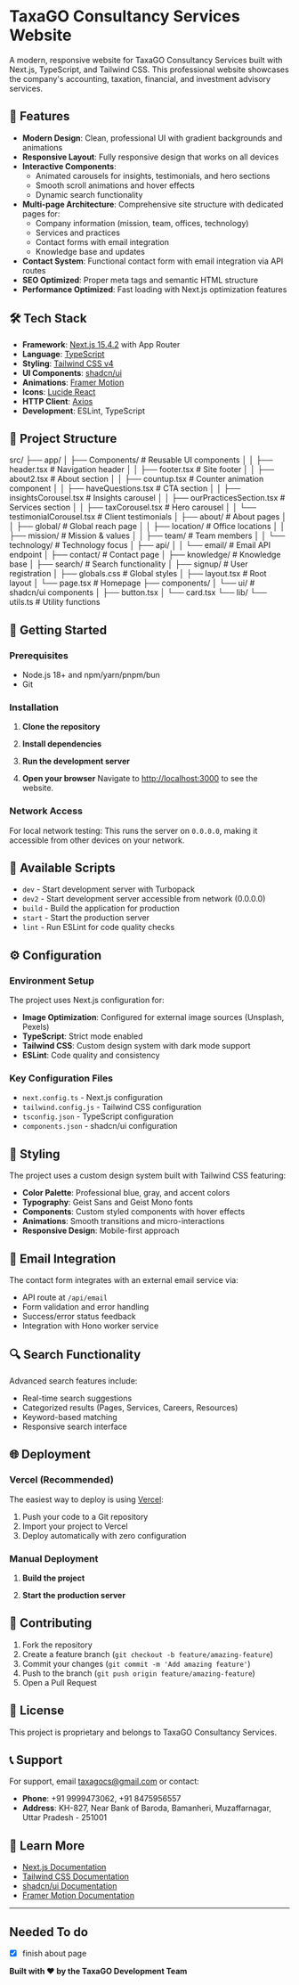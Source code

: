 # TaxaGO Consultancy Services Website

A modern, responsive website for TaxaGO Consultancy Services built with Next.js, TypeScript, and Tailwind CSS. This professional website showcases the company's accounting, taxation, financial, and investment advisory services.

## 🌟 Features

- **Modern Design**: Clean, professional UI with gradient backgrounds and animations
- **Responsive Layout**: Fully responsive design that works on all devices
- **Interactive Components**: 
  - Animated carousels for insights, testimonials, and hero sections
  - Smooth scroll animations and hover effects
  - Dynamic search functionality
- **Multi-page Architecture**: Comprehensive site structure with dedicated pages for:
  - Company information (mission, team, offices, technology)
  - Services and practices
  - Contact forms with email integration
  - Knowledge base and updates
- **Contact System**: Functional contact form with email integration via API routes
- **SEO Optimized**: Proper meta tags and semantic HTML structure
- **Performance Optimized**: Fast loading with Next.js optimization features

## 🛠️ Tech Stack

- **Framework**: [Next.js 15.4.2](https://nextjs.org/) with App Router
- **Language**: [TypeScript](https://www.typescriptlang.org/)
- **Styling**: [Tailwind CSS v4](https://tailwindcss.com/)
- **UI Components**: [shadcn/ui](https://ui.shadcn.com/)
- **Animations**: [Framer Motion](https://www.framer.com/motion/)
- **Icons**: [Lucide React](https://lucide.dev/)
- **HTTP Client**: [Axios](https://axios-http.com/)
- **Development**: ESLint, TypeScript

## 📁 Project Structure

src/
├── app/
│ ├── Components/ # Reusable UI components
│ │ ├── header.tsx # Navigation header
│ │ ├── footer.tsx # Site footer
│ │ ├── about2.tsx # About section
│ │ ├── countup.tsx # Counter animation component
│ │ ├── haveQuestions.tsx # CTA section
│ │ ├── insightsCorousel.tsx # Insights carousel
│ │ ├── ourPracticesSection.tsx # Services section
│ │ ├── taxCorousel.tsx # Hero carousel
│ │ └── testimonialCorousel.tsx # Client testimonials
│ ├── about/ # About pages
│ │ ├── global/ # Global reach page
│ │ ├── location/ # Office locations
│ │ ├── mission/ # Mission & values
│ │ ├── team/ # Team members
│ │ └── technology/ # Technology focus
│ ├── api/
│ │ └── email/ # Email API endpoint
│ ├── contact/ # Contact page
│ ├── knowledge/ # Knowledge base
│ ├── search/ # Search functionality
│ ├── signup/ # User registration
│ ├── globals.css # Global styles
│ ├── layout.tsx # Root layout
│ └── page.tsx # Homepage
├── components/
│ └── ui/ # shadcn/ui components
│ ├── button.tsx
│ └── card.tsx
└── lib/
└── utils.ts # Utility functions



## 🚀 Getting Started

### Prerequisites

- Node.js 18+ and npm/yarn/pnpm/bun
- Git

### Installation

1. **Clone the repository**

2. **Install dependencies**

3. **Run the development server**

4. **Open your browser**
Navigate to [http://localhost:3000](http://localhost:3000) to see the website.

### Network Access

For local network testing:
This runs the server on `0.0.0.0`, making it accessible from other devices on your network.

## 📜 Available Scripts

- `dev` - Start development server with Turbopack
- `dev2` - Start development server accessible from network (0.0.0.0)
- `build` - Build the application for production
- `start` - Start the production server
- `lint` - Run ESLint for code quality checks

## ⚙️ Configuration

### Environment Setup

The project uses Next.js configuration for:
- **Image Optimization**: Configured for external image sources (Unsplash, Pexels)
- **TypeScript**: Strict mode enabled
- **Tailwind CSS**: Custom design system with dark mode support
- **ESLint**: Code quality and consistency

### Key Configuration Files

- `next.config.ts` - Next.js configuration
- `tailwind.config.js` - Tailwind CSS configuration
- `tsconfig.json` - TypeScript configuration
- `components.json` - shadcn/ui configuration

## 🎨 Styling

The project uses a custom design system built with Tailwind CSS featuring:

- **Color Palette**: Professional blue, gray, and accent colors
- **Typography**: Geist Sans and Geist Mono fonts
- **Components**: Custom styled components with hover effects
- **Animations**: Smooth transitions and micro-interactions
- **Responsive Design**: Mobile-first approach

## 📧 Email Integration

The contact form integrates with an external email service via:
- API route at `/api/email`
- Form validation and error handling
- Success/error status feedback
- Integration with Hono worker service

## 🔍 Search Functionality

Advanced search features include:
- Real-time search suggestions
- Categorized results (Pages, Services, Careers, Resources)
- Keyword-based matching
- Responsive search interface

## 🌐 Deployment

### Vercel (Recommended)

The easiest way to deploy is using [Vercel](https://vercel.com/new?utm_medium=default-template&filter=next.js&utm_source=create-next-app&utm_campaign=create-next-app-readme):

1. Push your code to a Git repository
2. Import your project to Vercel
3. Deploy automatically with zero configuration

### Manual Deployment

1. **Build the project**

2. **Start the production server**

## 🤝 Contributing

1. Fork the repository
2. Create a feature branch (`git checkout -b feature/amazing-feature`)
3. Commit your changes (`git commit -m 'Add amazing feature'`)
4. Push to the branch (`git push origin feature/amazing-feature`)
5. Open a Pull Request

## 📝 License

This project is proprietary and belongs to TaxaGO Consultancy Services.

## 📞 Support

For support, email taxagocs@gmail.com or contact:
- **Phone**: +91 9999473062, +91 8475956557
- **Address**: KH-827, Near Bank of Baroda, Bamanheri, Muzaffarnagar, Uttar Pradesh - 251001

## 🔗 Learn More

- [Next.js Documentation](https://nextjs.org/docs)
- [Tailwind CSS Documentation](https://tailwindcss.com/docs)
- [shadcn/ui Documentation](https://ui.shadcn.com/)
- [Framer Motion Documentation](https://www.framer.com/motion/)

---

## Needed To do 

- [x] finish about page


**Built with ❤️ by the TaxaGO Development Team**
